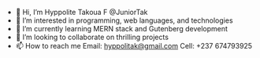 - 👋 Hi, I’m Hyppolite Takoua F @JuniorTak
- 👀 I’m interested in programming, web languages, and technologies
- 🌱 I’m currently learning MERN stack and Gutenberg development
- 💞️ I’m looking to collaborate on thrilling projects
- 📫 How to reach me Email: hyppolitak@gmail.com Cell: +237 674793925

<!---
JuniorTak/JuniorTak is a ✨ special ✨ repository because its `README.md` (this file) appears on your GitHub profile.
You can click the Preview link to take a look at your changes.
--->
